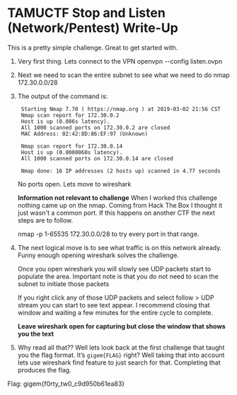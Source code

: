 # TAMUCTF Stop and Listen (Network/Pentest) Write-Up

This is a pretty simple challenge. Great to get started with.

1. Very first thing. Lets connect to the VPN
		openvpn --config listen.ovpn
2. Next we need to scan the entire subnet to see what we need to do
		nmap 172.30.0.0/28

3. The output of the command is:

		Starting Nmap 7.70 ( https://nmap.org ) at 2019-03-02 21:56 CST
		Nmap scan report for 172.30.0.2
		Host is up (0.086s latency).
		All 1000 scanned ports on 172.30.0.2 are closed
		MAC Address: 02:42:8D:86:EF:97 (Unknown)
		
		Nmap scan report for 172.30.0.14
		Host is up (0.0000060s latency).
		All 1000 scanned ports on 172.30.0.14 are closed
		
		Nmap done: 16 IP addresses (2 hosts up) scanned in 4.77 seconds
		
	No ports open. Lets move to wireshark

	**Information not relevant to challenge**
	When I worked this challenge nothing came up on the nmap. Coming from Hack The Box I thought it just wasn't a common port. If this happens on another CTF the next steps are to follow.

	nmap -p 1-65535 172.30.0.0/28 to try every port in that range. 

4. The next logical move is to see what traffic is on this network already. Funny enough opening wireshark solves the challenge. 

	Once you open wireshark you will slowly see UDP packets start to populate the area. Important note is that you do not need to scan the subnet to initiate those packets

	If you right click any of those UDP packets and select follow \> UDP stream you can start to see text appear. I recommend closing that window and waiting a few minutes for the entire cycle to complete.

	**Leave wireshark open for capturing but close the window that shows you the text**

5. Why read all that?? Well lets look back at the first challenge that taught you the flag format. It’s `gigem{FLAG}` right? Well taking that into account lets use wireshark find feature to just search for that. Completing that produces the flag.

Flag: gigem{f0rty_tw0_c9d950b61ea83}
